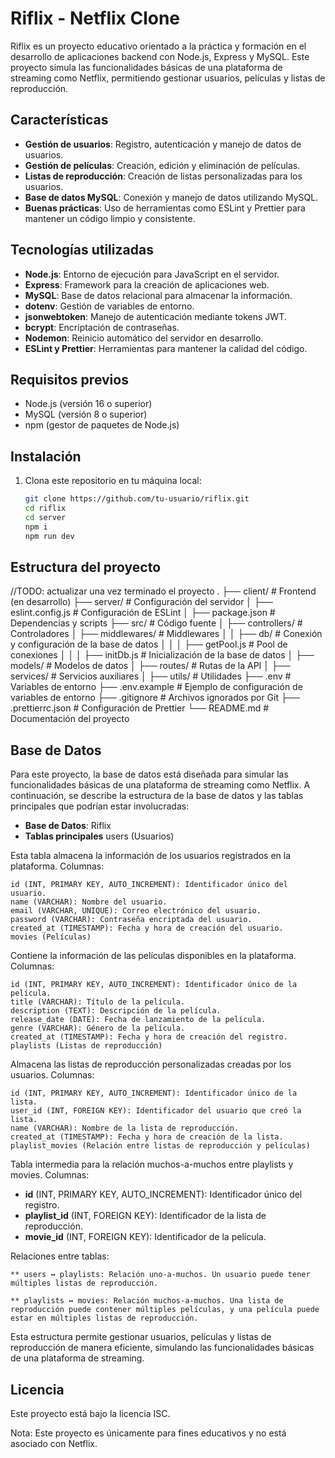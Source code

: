 # Riflix - Netflix Clone

Riflix es un proyecto educativo orientado a la práctica y formación en el desarrollo de aplicaciones backend con Node.js, Express y MySQL. Este proyecto simula las funcionalidades básicas de una plataforma de streaming como Netflix, permitiendo gestionar usuarios, películas y listas de reproducción.

## Características

- **Gestión de usuarios**: Registro, autenticación y manejo de datos de usuarios.
- **Gestión de películas**: Creación, edición y eliminación de películas.
- **Listas de reproducción**: Creación de listas personalizadas para los usuarios.
- **Base de datos MySQL**: Conexión y manejo de datos utilizando MySQL.
- **Buenas prácticas**: Uso de herramientas como ESLint y Prettier para mantener un código limpio y consistente.

## Tecnologías utilizadas

- **Node.js**: Entorno de ejecución para JavaScript en el servidor.
- **Express**: Framework para la creación de aplicaciones web.
- **MySQL**: Base de datos relacional para almacenar la información.
- **dotenv**: Gestión de variables de entorno.
- **jsonwebtoken**: Manejo de autenticación mediante tokens JWT.
- **bcrypt**: Encriptación de contraseñas.
- **Nodemon**: Reinicio automático del servidor en desarrollo.
- **ESLint y Prettier**: Herramientas para mantener la calidad del código.

## Requisitos previos

- Node.js (versión 16 o superior)
- MySQL (versión 8 o superior)
- npm (gestor de paquetes de Node.js)

## Instalación

1. Clona este repositorio en tu máquina local:

   ```bash
   git clone https://github.com/tu-usuario/riflix.git
   cd riflix
   cd server
   npm i
   npm run dev

## Estructura del proyecto

//TODO: actualizar una vez terminado el proyecto
.
├── client/                  # Frontend (en desarrollo)
├── server/                  # Configuración del servidor
│   ├── eslint.config.js     # Configuración de ESLint
│   ├── package.json         # Dependencias y scripts
├── src/                     # Código fuente
│   ├── controllers/         # Controladores
│   ├── middlewares/         # Middlewares
│   │   ├── db/              # Conexión y configuración de la base de datos
│   │   │   ├── getPool.js   # Pool de conexiones
│   │   │   ├── initDb.js    # Inicialización de la base de datos
│   ├── models/              # Modelos de datos
│   ├── routes/              # Rutas de la API
│   ├── services/            # Servicios auxiliares
│   ├── utils/               # Utilidades
├── .env                     # Variables de entorno
├── .env.example             # Ejemplo de configuración de variables de entorno
├── .gitignore               # Archivos ignorados por Git
├── .prettierrc.json         # Configuración de Prettier
└── README.md                # Documentación del proyecto

## Base de Datos

Para este proyecto, la base de datos está diseñada para simular las funcionalidades básicas de una plataforma de streaming como Netflix. A continuación, se describe la estructura de la base de datos y las tablas principales que podrían estar involucradas:

- **Base de Datos**: Riflix
- **Tablas principales**
    users (Usuarios)

Esta tabla almacena la información de los usuarios registrados en la plataforma.
Columnas:

    id (INT, PRIMARY KEY, AUTO_INCREMENT): Identificador único del usuario.
    name (VARCHAR): Nombre del usuario.
    email (VARCHAR, UNIQUE): Correo electrónico del usuario.
    password (VARCHAR): Contraseña encriptada del usuario.
    created_at (TIMESTAMP): Fecha y hora de creación del usuario.
    movies (Películas)

Contiene la información de las películas disponibles en la plataforma.
Columnas:

    id (INT, PRIMARY KEY, AUTO_INCREMENT): Identificador único de la película.
    title (VARCHAR): Título de la película.
    description (TEXT): Descripción de la película.
    release_date (DATE): Fecha de lanzamiento de la película.
    genre (VARCHAR): Género de la película.
    created_at (TIMESTAMP): Fecha y hora de creación del registro.
    playlists (Listas de reproducción)

Almacena las listas de reproducción personalizadas creadas por los usuarios.
Columnas:

    id (INT, PRIMARY KEY, AUTO_INCREMENT): Identificador único de la lista.
    user_id (INT, FOREIGN KEY): Identificador del usuario que creó la lista.
    name (VARCHAR): Nombre de la lista de reproducción.
    created_at (TIMESTAMP): Fecha y hora de creación de la lista.
    playlist_movies (Relación entre listas de reproducción y películas)

Tabla intermedia para la relación muchos-a-muchos entre playlists y movies.
Columnas:

- **id** (INT, PRIMARY KEY, AUTO_INCREMENT): Identificador único del registro.
- **playlist_id** (INT, FOREIGN KEY): Identificador de la lista de reproducción.
- **movie_id** (INT, FOREIGN KEY): Identificador de la película.

Relaciones entre tablas:

    ** users ↔ playlists: Relación uno-a-muchos. Un usuario puede tener múltiples listas de reproducción.

    ** playlists ↔ movies: Relación muchos-a-muchos. Una lista de reproducción puede contener múltiples películas, y una película puede estar en múltiples listas de reproducción.

Esta estructura permite gestionar usuarios, películas y listas de reproducción de manera eficiente, simulando las funcionalidades básicas de una plataforma de streaming.

## Licencia

Este proyecto está bajo la licencia ISC.

Nota: Este proyecto es únicamente para fines educativos y no está asociado con Netflix.
